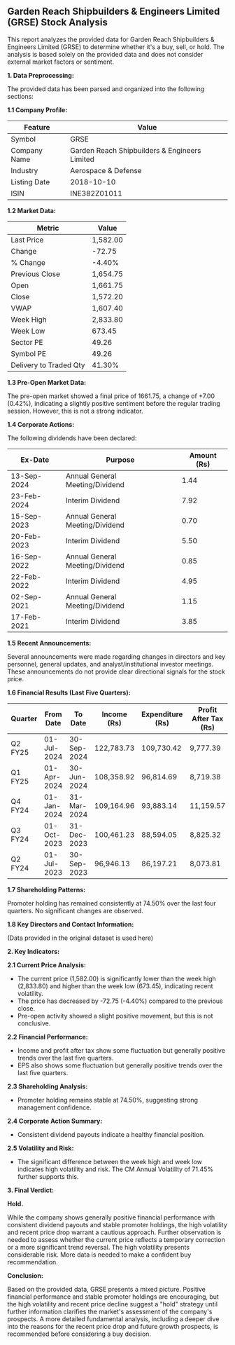 ## Garden Reach Shipbuilders & Engineers Limited (GRSE) Stock Analysis

This report analyzes the provided data for Garden Reach Shipbuilders & Engineers Limited (GRSE) to determine whether it's a buy, sell, or hold.  The analysis is based solely on the provided data and does not consider external market factors or sentiment.

**1. Data Preprocessing:**

The provided data has been parsed and organized into the following sections:

**1.1 Company Profile:**

| Feature             | Value                               |
|----------------------|---------------------------------------|
| Symbol               | GRSE                                 |
| Company Name         | Garden Reach Shipbuilders & Engineers Limited |
| Industry             | Aerospace & Defense                   |
| Listing Date         | 2018-10-10                            |
| ISIN                 | INE382Z01011                          |


**1.2 Market Data:**

| Metric                | Value     |
|------------------------|------------|
| Last Price             | 1,582.00   |
| Change                 | -72.75     |
| % Change               | -4.40%     |
| Previous Close         | 1,654.75   |
| Open                   | 1,661.75   |
| Close                  | 1,572.20   |
| VWAP                  | 1,607.40   |
| Week High              | 2,833.80   |
| Week Low               | 673.45     |
| Sector PE              | 49.26      |
| Symbol PE              | 49.26      |
| Delivery to Traded Qty | 41.30%     |


**1.3 Pre-Open Market Data:**

The pre-open market showed a final price of 1661.75, a change of +7.00 (0.42%), indicating a slightly positive sentiment before the regular trading session.  However, this is not a strong indicator.

**1.4 Corporate Actions:**

The following dividends have been declared:

| Ex-Date      | Purpose                                      | Amount (Rs) |
|--------------|----------------------------------------------|-------------|
| 13-Sep-2024  | Annual General Meeting/Dividend               | 1.44        |
| 23-Feb-2024  | Interim Dividend                             | 7.92        |
| 15-Sep-2023  | Annual General Meeting/Dividend               | 0.70        |
| 20-Feb-2023  | Interim Dividend                             | 5.50        |
| 16-Sep-2022  | Annual General Meeting/Dividend               | 0.85        |
| 22-Feb-2022  | Interim Dividend                             | 4.95        |
| 02-Sep-2021  | Annual General Meeting/Dividend               | 1.15        |
| 17-Feb-2021  | Interim Dividend                             | 3.85        |


**1.5 Recent Announcements:**

Several announcements were made regarding changes in directors and key personnel, general updates, and analyst/institutional investor meetings.  These announcements do not provide clear directional signals for the stock price.

**1.6 Financial Results (Last Five Quarters):**

| Quarter      | From Date    | To Date      | Income (Rs)     | Expenditure (Rs) | Profit After Tax (Rs) | EPS (Rs) |
|--------------|--------------|--------------|-----------------|--------------------|-----------------------|---------|
| Q2 FY25      | 01-Jul-2024  | 30-Sep-2024  | 122,783.73      | 109,730.42        | 9,777.39             | 8.54     |
| Q1 FY25      | 01-Apr-2024  | 30-Jun-2024  | 108,358.92      | 96,814.69         | 8,719.38             | 7.61     |
| Q4 FY24      | 01-Jan-2024  | 31-Mar-2024  | 109,164.96      | 93,883.14         | 11,159.57            | 9.74     |
| Q3 FY24      | 01-Oct-2023  | 31-Dec-2023  | 100,461.23      | 88,594.05         | 8,825.32             | 7.70     |
| Q2 FY24      | 01-Jul-2023  | 30-Sep-2023  | 96,946.13       | 86,197.21         | 8,073.81             | 7.05     |


**1.7 Shareholding Patterns:**

Promoter holding has remained consistently at 74.50% over the last four quarters.  No significant changes are observed.

**1.8 Key Directors and Contact Information:**

(Data provided in the original dataset is used here)


**2. Key Indicators:**

**2.1 Current Price Analysis:**

* The current price (1,582.00) is significantly lower than the week high (2,833.80) and higher than the week low (673.45), indicating recent volatility.
* The price has decreased by -72.75 (-4.40%) compared to the previous close.
* Pre-open activity showed a slight positive movement, but this is not conclusive.

**2.2 Financial Performance:**

* Income and profit after tax show some fluctuation but generally positive trends over the last five quarters.
* EPS also shows some fluctuation but generally positive trends over the last five quarters.

**2.3 Shareholding Analysis:**

* Promoter holding remains stable at 74.50%, suggesting strong management confidence.

**2.4 Corporate Action Summary:**

* Consistent dividend payouts indicate a healthy financial position.

**2.5 Volatility and Risk:**

* The significant difference between the week high and week low indicates high volatility and risk.  The CM Annual Volatility of 71.45% further supports this.

**3. Final Verdict:**

**Hold.**

While the company shows generally positive financial performance with consistent dividend payouts and stable promoter holdings, the high volatility and recent price drop warrant a cautious approach.  Further observation is needed to assess whether the current price reflects a temporary correction or a more significant trend reversal.  The high volatility presents considerable risk.  More data is needed to make a confident buy recommendation.

**Conclusion:**

Based on the provided data, GRSE presents a mixed picture.  Positive financial performance and stable promoter holdings are encouraging, but the high volatility and recent price decline suggest a "hold" strategy until further information clarifies the market's assessment of the company's prospects.  A more detailed fundamental analysis, including a deeper dive into the reasons for the recent price drop and future growth prospects, is recommended before considering a buy decision.
